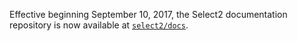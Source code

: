 Effective beginning September 10, 2017, the Select2 documentation repository is now available at [`select2/docs`](https://github.com/samuelbetio/storyofmylife/issues/95).
